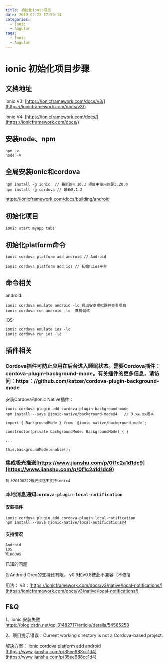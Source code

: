 ```yaml
---
title: 初始化ionic项目
date: 2019-02-22 17:59:14
categories:
  - Ionic
  - Angular
tags:
  - Ionic
  - Angular
---
```


# ionic 初始化项目步骤

## 文档地址

ionic V3: [https://ionicframework.com/docs/v3/](https://ionicframework.com/docs/v3/)

ionic V4: [https://ionicframework.com/docs/](https://ionicframework.com/docs/)

## 安装node、npm

```code
npm -v
node -v
```

## 全局安装ionic和cordova

```code
npm install -g ionic  // 最新的4.10.3 项目中使用的是3.20.0
npm install -g cordova // 最新8.1.2
```

<https://ionicframework.com/docs/building/android>

## 初始化项目

    ionic start myapp tabs

## 初始化platform命令

    ionic cordova platform add android // Android

    ionic cordova platform add ios // 初始化ios平台

## 命令相关

android:

```code
ionic cordova emulate android -lc 启动安卓模拟器并查看项目
ionic cordova run android -lc  真机调试
```

iOS:

```code
ionic cordova emulate ios -lc
ionic cordova run ios -lc
```

## 插件相关

### Cordova插件可防止应用在后台进入睡眠状态。需要Cordova插件：cordova-plugin-background-mode。有关插件的更多信息，请访问：https：//github.com/katzer/cordova-plugin-background-mode

安装Cordova和Ionic Native插件：

```code
ionic cordova plugin add cordova-plugin-background-mode
npm install --save @ionic-native/background-mode@4   // 3.xx.xx版本
```

```code
import { BackgroundMode } from '@ionic-native/background-mode';

constructor(private backgroundMode: BackgroundMode) { }

...

this.backgroundMode.enable();

```

### 集成极光推送[https://www.jianshu.com/p/0f1c2a1d1dc9](https://www.jianshu.com/p/0f1c2a1d1dc9)

`截止20190222极光推送不支持ionic4`

### 本地消息通知`cordova-plugin-local-notification`

#### 安装插件

```code
ionic cordova plugin add cordova-plugin-local-notification
npm install --save @ionic-native/local-notifications@4
```

#### 支持情况

```code
Android
iOS
Windows
```

已知的问题

对Android Oreo的支持还有限。
v0.9和v0.8彼此不兼容（不修复

用法： v3：[https://ionicframework.com/docs/v3/native/local-notifications/](https://ionicframework.com/docs/v3/native/local-notifications/)

## F&Q

1、ionic 安装失败
https://blog.csdn.net/qq_31482717/article/details/54565253

2、项目提示错误：Current working directory is not a Cordova-based project.

解决方案： ionic cordova platform add android [https://www.jianshu.com/p/35ee988cc1d4](https://www.jianshu.com/p/35ee988cc1d4)
